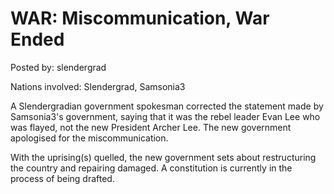 # WAR: Miscommunication, War Ended

Posted by: slendergrad

Nations involved: Slendergrad, Samsonia3

A Slendergradian government spokesman corrected the statement made by Samsonia3's government, saying that it was the rebel leader Evan Lee who was flayed, not the new President Archer Lee. The new government apologised for the miscommunication.

With the uprising(s) quelled, the new government sets about restructuring the country and repairing damaged. A constitution is currently in the process of being drafted.